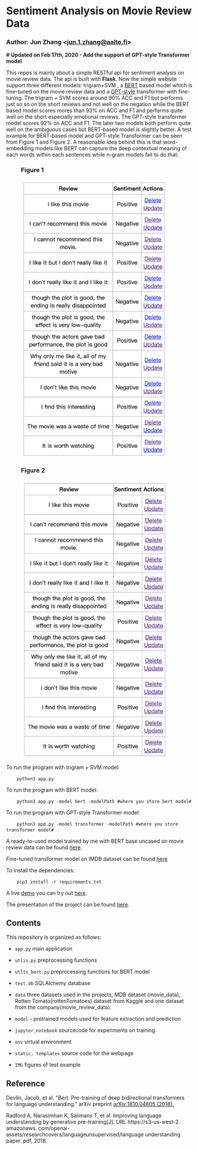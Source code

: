 # Sentiment Analysis on Movie Review Data
### Author: Jun Zhang \<jun.1.zhang@aalto.fi>

**\# Updated on Feb 17th, 2020 - Add the support of GPT-style Transformer model**  

This repos is mainly about a simple RESTful api for sentiment analysis on movie review data. The api is built with **Flask**. Now the simple website support three different models: trigram+SVM , a [BERT](https://github.com/google-research/bert) based model which is fine-tuned on the movie review data and a [GPT-style](https://s3-us-west-2.amazonaws.com/openai-assets/research-covers/language-unsupervised/language_understanding_paper.pdf) transformer with fine-tuning. The trigram + SVM scores around 90% ACC and F1 but performs just so so on the short reviews and not well on the negation while the BERT based model scores mores than 93% on ACC and F1 and performs quite well on the short especially emotional reviews. The GPT-style transformer model scores 92% on ACC and F1. The later two models both perform quite well on the ambiguous cases but BERT-based model is slightly better. A test example for BERT-based model and GPT-style Transformer can be seen from Figure 1 and Figure 2. A reasonable idea behind this is that word-embedding models like BERT can capture the deep contextual meaning of each words within each sentences while n-gram models fail to do that.  



<figure class="half">
    <h3> Figure 1 </h3>
    <img src="https://github.com/Jun-Zhang-32108/Sentiment-Analysis/blob/master/IMG/Fig1.png" width="400" title="Figure1"/>
    <h3> Figure 2 </h3>
    <img src="https://github.com/Jun-Zhang-32108/Sentiment-Analysis/blob/master/IMG/Fig2.png" width="400" title="FIgure2"/>   
</figure>




To run the program with trigram + SVM model:

        python3 app.py

To run the program with BERT model:

        python3 app.py -model bert -modelPath #where you store bert model#

To run the program with GPT-style Transformer model:

        python3 app.py -model transformer -modelPath #where you store transformer model#

A ready-to-used model trained by me with BERT base uncased on movie review data can be found [here](https://drive.google.com/drive/folders/1Fb-bwNUewYckwTQVu3A0pwkAK2znVex8?usp=sharing).

Fine-tuned transformer model on IMDB dataset can be found [here](https://drive.google.com/open?id=1nRKgnsazET0N5TpTPHXLerNQNvkk-hdH)

To install the dependencies:

        pip3 install -r requirements.txt

A live [demo](http://52.156.250.103:5000/) you can try out [here](http://52.156.250.103:5000/).

The presentation of the project can be found [here](https://docs.google.com/presentation/d/1mENl24uh39z9Ett99aFVKVXii-qRruEmsRaLOm6jhvk/edit?usp=sharing).

## Contents

This repository is organized as follows:

 * `app.py` main application

 * `utlis.py` preprocessing functions

  * `utlis_bert.py` preprocessing functions for BERT model

 * `test.db` SQLAlchemy database

 * `data` three datasets used in the projects, MDB dataset (movie_data), Rotten Tomato(rottenTomatoes) dataset from Kaggle and one dataset from the company(movie_review_data).

 * `model` - pretrained models used for feature extraction and prediction

 * `jupyter_notebook` sourcecode for experiments on training.

 * `env` virtual environment

 * `static, templates` source code for the webpage
 
 * `IMG` figures of test example


 ## Reference

Devlin, Jacob, et al. "Bert: Pre-training of deep bidirectional transformers for language understanding." arXiv preprint [arXiv:1810.04805 (2018).](https://arxiv.org/abs/1810.04805)

Radford A, Narasimhan K, Salimans T, et al. Improving language understanding by generative pre-training[J]. URL https://s3-us-west-2. amazonaws. com/openai-assets/researchcovers/languageunsupervised/language understanding paper. pdf, 2018.
